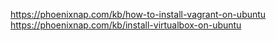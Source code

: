 <https://phoenixnap.com/kb/how-to-install-vagrant-on-ubuntu>
<https://phoenixnap.com/kb/install-virtualbox-on-ubuntu>
